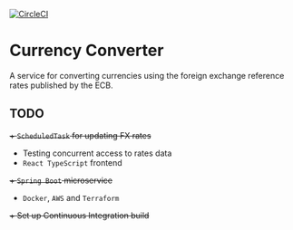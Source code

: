 [![CircleCI](https://img.shields.io/circleci/build/gh/roch1/currency-converter)](https://circleci.com/gh/roch1/currency-converter)

# Currency Converter
A service for converting currencies using the foreign exchange reference rates published by the ECB.

## TODO
~~+ `ScheduledTask` for updating FX rates~~
+ Testing concurrent access to rates data
+ `React TypeScript` frontend

~~+ `Spring Boot` microservice~~

+ `Docker`, `AWS` and `Terraform`

~~+ Set up Continuous Integration build~~
